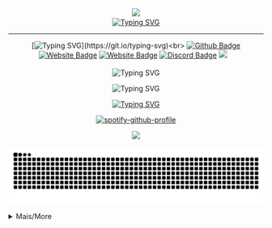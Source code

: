 <div align="center"
<br>
<a href="https://discloud.app"><img width="300" src="https://i.imgur.com/QgQYFFB.png"/></a><br>
<a href="https://discloud.app"><img src="https://readme-typing-svg.demolab.com?font=Fira+Code&duration=600&pause=500&color=57F287&center=true&vCenter=true&multiline=true&width=200&height=60&lines=%E2%96%B2;CLIQUE+AQUI" alt="Typing SVG" /></a>

---

[![Typing SVG](https://readme-typing-svg.demolab.com?font=Fira+Code&pause=1000&color=57F287&background=57F28700&center=true&vCenter=true&repeat=false&width=435&lines=Hello+World%2C+I'm+RavenaStar.)](https://git.io/typing-svg)<br>
[![Github Badge](https://img.shields.io/badge/-ravenastar&#8208;js-57f287?style=flat-square&labelColor=1b1b1b&logo=Github&logoColor=57f287&link=https://github.com/ravenastar-js)](https://github.com/ravenastar-js)
[![Website Badge](https://img.shields.io/badge/-RavenaStar-57f287?style=flat-square&labelColor=1b1b1b&logo=google-chrome&logoColor=57f287&link=https://ravenastar-js.github.io)]([ravenastar-js.github.io](https://ravenastar-js.github.io))
[![Website Badge](https://img.shields.io/badge/-StarAlien-57f287?style=flat-square&labelColor=1b1b1b&logo=google-chrome&logoColor=57f287&link=https://staralienbot.com)](https://www.staralienbot.com)
[![Discord Badge](https://img.shields.io/badge/-Discord-57f287?style=flat-square&labelColor=1b1b1b&logo=discord&logoColor=57f287&link=https://top.gg/servers/656550731934990336)](https://top.gg/servers/656550731934990336)
<a href="https://linktr.ee/ravenastar"><img src="https://img.shields.io/badge/-RavenaStar-57f287?style=flat-square&labelColor=1b1b1b&logo=linktree&logoColor=57f287&link=https://discord.com/users/367893062812434432"/></a>ﾠ
<br><br>
<a><img src="https://readme-typing-svg.demolab.com?font=Fira+Code&pause=1000&color=57F287&background=0b0b0b&center=true&vCenter=true&multiline=true&repeat=false&width=900&height=60&lines=N%C3%A3o+perca+seu+tempo+tentando+explicar+para+quem+n%C3%A3o+quer+ouvir%3A;concentre-se+em+quem+quer+aprender+o+que+voc%C3%AA+tem+a+ensinar." alt="Typing SVG" /></a>

<a><img src="https://readme-typing-svg.demolab.com?font=Fira+Code&pause=1000&color=57F287&background=0b0b0b&center=true&vCenter=true&multiline=true&repeat=false&width=900&height=60&lines=Do+not+waste+your+time+trying+to+explain+to+those+who+do+not+want+to+hear%3A;Focus+on+who+wants+to+learn+what+you+have+to+teach." alt="Typing SVG" /></a>

[![Typing SVG](https://readme-typing-svg.demolab.com?font=Fira+Code&duration=1&pause=1&color=57F287&center=true&vCenter=true&repeat=false&width=435&lines=Spotify%3A+Playing+now+%F0%9F%8E%A7)](https://open.spotify.com/user/31qlkrbrxlxyopx5r5pa7ym75srq?si=f728ccdae4b145e0)

[![spotify-github-profile](https://spotify-github-profile.vercel.app/api/view?uid=31qlkrbrxlxyopx5r5pa7ym75srq&cover_image=true&theme=novatorem)](https://spotify-github-profile.vercel.app/api/view?uid=31qlkrbrxlxyopx5r5pa7ym75srq&redirect=true)


<a href="(https://spotify-recently-played-readme.vercel.app/api?user=31qlkrbrxlxyopx5r5pa7ym75srq" target="_blank" rel="noopener noreferrer"><img src="https://spotify-recently-played-readme.vercel.app/api?user=31qlkrbrxlxyopx5r5pa7ym75srq&unique=true&count=7"></a>
  
![Snake animation](https://github.com/ravenastar-js/ravenastar-js/blob/output/github-contribution-grid-snake.svg)
</div>  

<p align="center">
<details>
  <summary>Mais/More</summary>
<details>
<p align="center">
:building_construction: Languages, software, tools and more:
</p>
  <summary>soft skills</summary>
  <p align="center">
<a href="https://javascript.com/"><img src="https://img.icons8.com/color/30/000000/javascript.png"/></a>
<a href="https://nodejs.org/en/"><img src="https://img.icons8.com/windows/30/4caf50/node-js.png"/></a>
<a href="https://git-scm.com/"><img src="https://img.icons8.com/ios-filled/30/f4511e/git.png"/></a>
<a href="https://developer.mozilla.org/en-US/docs/Web/HTML"><img src="https://img.icons8.com/color/30/000000/html-5.png"/></a>
<a href="https://developer.mozilla.org/en-US/docs/web/CSS"><img src="https://img.icons8.com/color/30/0080FF/css3.png"/></a>
<a href="https://code.visualstudio.com"><img src="https://img.icons8.com/color/30/000000/visual-studio-code-2019.png"/></a>
</p>
 <p align="center">
<a href="https://docs.mongodb.com"><img src="https://img.icons8.com/color/30/000000/mongodb.png"/></a>
<a href="https://www.adobe.com/br/products/photoshop"><img src="https://img.icons8.com/fluent/30/000000/adobe-photoshop.png"/></a>
<a href="https://notepad-plus-plus.org/downloads/"><img src="https://img.icons8.com/color/30/000000/notepad-plus-plus.png"/></a>
<a href="https://www.virtualbox.org"><img src="https://img.icons8.com/color/30/000000/virtualbox.png"/></a>
<a href="https://www.kali.org/downloads/"><img src="https://img.icons8.com/color/30/000000/kali-linux.png"/></a>
<a href="https://www.microsoft.com/pt-br/software-download/windows10"><img src="https://img.icons8.com/color/30/000000/windows-10.png"/></a>
</p>
  </details>
<details>
  <summary>Stats</summary>
  <img src="https://github-readme-stats.vercel.app/api/top-langs/?username=ravenastar-js&layout=compact&theme=chartreuse-dark"><br>
  <img src="https://github-readme-stats.vercel.app/api?username=ravenastar-js&show_icons=true&theme=chartreuse-dark"><br>
  <img src="http://github-profile-summary-cards.vercel.app/api/cards/profile-details?username=ravenastar-js&theme=tokyonight"><br>
</details>
</details>
